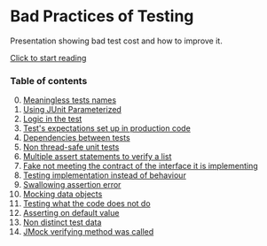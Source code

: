 Bad Practices of Testing
========================

Presentation showing bad test cost and how to improve it.

[Click to start reading](https://github.com/Jarcionek/Bad-Practices-of-Testing/blob/master/src/java/presentation/_01_meaningless_tests_names/description.md)

### Table of contents

0. [Meaningless tests names](https://github.com/Jarcionek/Bad-Practices-of-Testing/blob/master/src/java/presentation/_01_meaningless_tests_names/description.md)
0. [Using JUnit Parameterized](https://github.com/Jarcionek/Bad-Practices-of-Testing/blob/master/src/java/presentation/_02_using_junit_parameterized/description.md)
0. [Logic in the test](https://github.com/Jarcionek/Bad-Practices-of-Testing/blob/master/src/java/presentation/_03_logic_in_the_test/description.md)
0. [Test's expectations set up in production code](https://github.com/Jarcionek/Bad-Practices-of-Testing/blob/master/src/java/presentation/_04_expectation_set_up_in_production_code/description.md)
0. [Dependencies between tests](https://github.com/Jarcionek/Bad-Practices-of-Testing/blob/master/src/java/presentation/_05_dependencies_between_tests/description.md)
0. [Non thread-safe unit tests](https://github.com/Jarcionek/Bad-Practices-of-Testing/blob/master/src/java/presentation/_06_non_thread_safe_tests/description.md)
0. [Multiple assert statements to verify a list](https://github.com/Jarcionek/Bad-Practices-of-Testing/blob/master/src/java/presentation/_08_asserting_on_the_elements_of_the_list/description.md)
0. [Fake not meeting the contract of the interface it is implementing](https://github.com/Jarcionek/Bad-Practices-of-Testing/blob/master/src/java/presentation/_09_fake_not_meeting_the_contract_of_the_interface/description.md)
0. [Testing implementation instead of behaviour](https://github.com/Jarcionek/Bad-Practices-of-Testing/blob/master/src/java/presentation/_10_test_verifying_implementation_rather_than_behaviour/description.md)
0. [Swallowing assertion error](https://github.com/Jarcionek/Bad-Practices-of-Testing/blob/master/src/java/presentation/_11_swallowing_assertion_error/description.md)
0. [Mocking data objects](https://github.com/Jarcionek/Bad-Practices-of-Testing/blob/master/src/java/presentation/_12_mocking_data_objects/description.md)
0. [Testing what the code does not do](https://github.com/Jarcionek/Bad-Practices-of-Testing/blob/master/src/java/presentation/_13_testing_what_the_code_does_not_do/description.md)
0. [Asserting on default value](https://github.com/Jarcionek/Bad-Practices-of-Testing/blob/master/src/java/presentation/_14_asserting_on_default_value/description.md)
0. [Non distinct test data](https://github.com/Jarcionek/Bad-Practices-of-Testing/blob/master/src/java/presentation/_15_non_distinct_test_data/description.md)
0. [JMock verifying method was called](https://github.com/Jarcionek/Bad-Practices-of-Testing/blob/master/src/java/presentation/_16_jmock_verifying_method_was_called/description.md)
